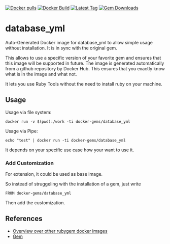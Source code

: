 [![Docker pulls](https://img.shields.io/docker/pulls/rubygem/database_yml.svg)](https://hub.docker.com/r/rubygem/database_yml/)
[![Docker Build](https://img.shields.io/docker/automated/rubygem/database_yml.svg)](https://hub.docker.com/r/rubygem/database_yml/)
[![Latest Tag](https://img.shields.io/github/tag/docker-rubygem/database_yml.svg)](https://hub.docker.com/r/rubygem/database_yml/)
[![Gem Downloads](https://img.shields.io/gem/dt/database_yml.svg)](https://rubygems.org/gems/database_yml/)
# database_yml

Auto-Generated Docker image for database_yml to allow simple usage without installation.
It is in sync with the original gem.

This allows to use a specific version of your favorite gem and ensures that this image will be supported in future.
The image is generated automatically from a github repository by Docker Hub.
This ensures that you exactly know what is in the image and what not.

It lets you use Ruby Tools without the need to install ruby on your machine.

## Usage

Usage via file system:

`docker run -v $(pwd):/work -ti docker-gems/database_yml`

Usage via Pipe:

`echo "test" | docker run -ti docker-gems/database_yml`

It depends on your specific use case how your want to use it.

### Add Customization

For extension, it could be used as base image.

So instead of struggeling with the installation of a gem, just write

`FROM docker-gems/database_yml`

Then add the customization.

## References

 - [Overview over other rubygem docker images](https://github.com/thinkbot/docker-rubygem)
 - [Gem](https://rubygems.org/gems/database_yml/)
